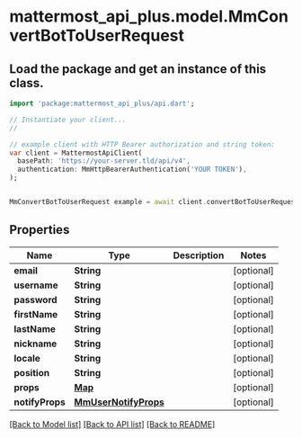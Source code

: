 # mattermost_api_plus.model.MmConvertBotToUserRequest

## Load the package and get an instance of this class.
```dart
import 'package:mattermost_api_plus/api.dart';

// Instantiate your client...
//

// example client with HTTP Bearer authorization and string token:
var client = MattermostApiClient(
  basePath: 'https://your-server.tld/api/v4',
  authentication: MmHttpBearerAuthentication('YOUR TOKEN'),
);


MmConvertBotToUserRequest example = await client.convertBotToUserRequest.FUNCTION_THAT_RETURNS_THIS_CLASS();

```

## Properties
Name | Type | Description | Notes
------------ | ------------- | ------------- | -------------
**email** | **String** |  | [optional] 
**username** | **String** |  | [optional] 
**password** | **String** |  | [optional] 
**firstName** | **String** |  | [optional] 
**lastName** | **String** |  | [optional] 
**nickname** | **String** |  | [optional] 
**locale** | **String** |  | [optional] 
**position** | **String** |  | [optional] 
**props** | [**Map**](.md) |  | [optional] 
**notifyProps** | [**MmUserNotifyProps**](MmUserNotifyProps.md) |  | [optional] 

[[Back to Model list]](../GENERATED_README.md#documentation-for-models) [[Back to API list]](../GENERATED_README.md#documentation-for-api-endpoints) [[Back to README]](../GENERATED_README.md)


